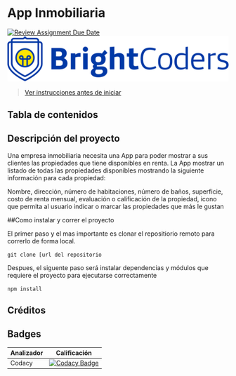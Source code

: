# App Inmobiliaria 
[![Review Assignment Due Date](https://classroom.github.com/assets/deadline-readme-button-24ddc0f5d75046c5622901739e7c5dd533143b0c8e959d652212380cedb1ea36.svg)](https://classroom.github.com/a/z5kNBBhk)
![BrightCoders Logo](img/logo.png)

> [Ver instrucciones antes de iniciar](./instructions.md)

## Tabla de contenidos

## Descripción del proyecto
Una empresa inmobiliaria necesita una App para poder mostrar a sus clientes las propiedades que tiene disponibles en renta. La App mostrar un listado de todas las propiedades disponibles mostrando la siguiente información para cada propiedad:

Nombre, dirección, número de habitaciones, número de baños, superficie, costo de renta mensual, evaluación o calificación de la propiedad, icono que permita al usuario indicar o marcar las propiedades que más le gustan

##Como instalar y correr el proyecto

El primer paso y el mas importante es clonar el repositiorio remoto para correrlo de forma local.

```
git clone [url del repositorio
```

Despues, el siguente paso será instalar dependencias y módulos que requiere el proyecto para ejecutarse correctamente

```
npm install
```

## Créditos


## Badges
| Analizador | Calificación|
| ----- | ---- |
| Codacy | [![Codacy Badge](https://app.codacy.com/project/badge/Grade/5d9317d5a61e4de681fe39e21ea14ad3)](https://app.codacy.com/gh/BrightCoders-Institute/reto-inmobiliaria-montsegv-2/dashboard?utm_source=gh&utm_medium=referral&utm_content=&utm_campaign=Badge_grade) |
